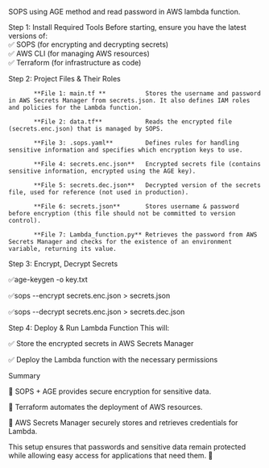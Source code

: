 

SOPS using AGE method and read password in AWS lambda function.

Step 1: Install Required Tools
Before starting, ensure you have the latest versions of:<br />
✅ SOPS (for encrypting and decrypting secrets) <br />
✅ AWS CLI (for managing AWS resources)<br />
✅ Terraform (for infrastructure as code)<br />

Step 2: Project Files & Their Roles<br />

           **File 1: main.tf **           Stores the username and password in AWS Secrets Manager from secrets.json. It also defines IAM roles and policies for the Lambda function.

           **File 2: data.tf**            Reads the encrypted file (secrets.enc.json) that is managed by SOPS.

           **File 3: .sops.yaml**         Defines rules for handling sensitive information and specifies which encryption keys to use.

           **File 4: secrets.enc.json**   Encrypted secrets file (contains sensitive information, encrypted using the AGE key).

           **File 5: secrets.dec.json**   Decrypted version of the secrets file, used for reference (not used in production).

           **File 6: secrets.json**       Stores username & password before encryption (this file should not be committed to version control).

           **File 7: Lambda_function.py** Retrieves the password from AWS Secrets Manager and checks for the existence of an environment variable, returning its value.



Step 3: Encrypt, Decrypt Secrets

✅age-keygen -o key.txt

✅sops --encrypt secrets.enc.json > secrets.json

✅sops --decrypt secrets.enc.json > secrets.dec.json



Step 4: Deploy & Run Lambda Function
This will:

✅ Store the encrypted secrets in AWS Secrets Manager

✅ Deploy the Lambda function with the necessary permissions

Summary

🔹 SOPS + AGE provides secure encryption for sensitive data.

🔹 Terraform automates the deployment of AWS resources.

🔹 AWS Secrets Manager securely stores and retrieves credentials for Lambda.


This setup ensures that passwords and sensitive data remain protected while allowing easy access for applications that need them. 🚀
